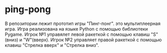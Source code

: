 # ping-pong
В репозитории лежит прототип игры "Пинг-понг". это мультиплеерная игра.
Игра реализована на языке Python с помощью библиотеки Pygame.
Игрок №1 управялет левой ракеткой с помощью клавиш "S"(вниз) и "W"(вверх). Игрок №2 управляет правой ракеткой с помощью клавиш "Стрелка вверх" и "Стрелка вниз".
